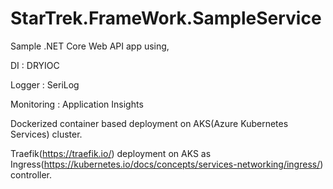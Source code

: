 # StarTrek.FrameWork.SampleService
Sample .NET Core Web API app using, 

DI : DRYIOC

Logger : SeriLog

Monitoring : Application Insights

Dockerized container based deployment on AKS(Azure Kubernetes Services) cluster. 

Traefik(https://traefik.io/) deployment on AKS as Ingress(https://kubernetes.io/docs/concepts/services-networking/ingress/) controller.
